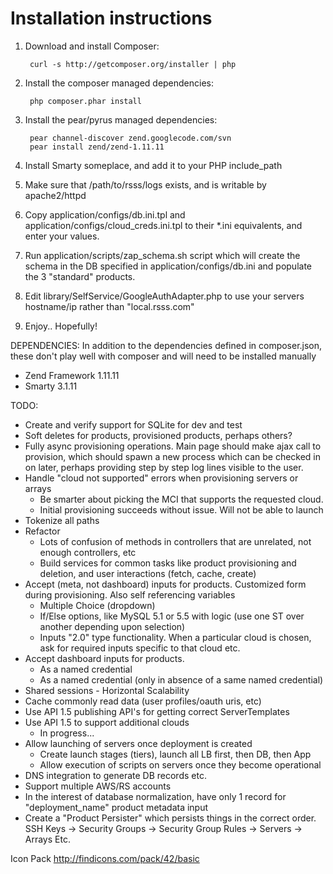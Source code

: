 # Installation instructions

1. Download and install Composer:

        curl -s http://getcomposer.org/installer | php

2. Install the composer managed dependencies:

        php composer.phar install

3. Install the pear/pyrus managed dependencies:

        pear channel-discover zend.googlecode.com/svn
        pear install zend/zend-1.11.11

4. Install Smarty someplace, and add it to your PHP include_path

5. Make sure that /path/to/rsss/logs exists, and is writable by apache2/httpd

6. Copy application/configs/db.ini.tpl and application/configs/cloud_creds.ini.tpl to their *.ini equivalents, and enter your values.

7. Run application/scripts/zap_schema.sh script which will create the schema in the DB specified in application/configs/db.ini and populate the 3 "standard" products.

8. Edit library/SelfService/GoogleAuthAdapter.php to use your servers hostname/ip rather than "local.rsss.com"

9. Enjoy.. Hopefully!

DEPENDENCIES:
In addition to the dependencies defined in composer.json, these don't play well with composer and will need to be installed manually

* Zend Framework 1.11.11
* Smarty 3.1.11

TODO:
* Create and verify support for SQLite for dev and test
* Soft deletes for products, provisioned products, perhaps others?
* Fully async provisioning operations. Main page should make ajax call to provision, which should spawn a new process which can be checked in on later, perhaps providing step by step log lines visible to the user.
* Handle "cloud not supported" errors when provisioning servers or arrays
  * Be smarter about picking the MCI that supports the requested cloud.
  * Initial provisioning succeeds without issue. Will not be able to launch
* Tokenize all paths
* Refactor
  * Lots of confusion of methods in controllers that are unrelated, not enough controllers, etc
  * Build services for common tasks like product provisioning and deletion, and user interactions (fetch, cache, create) 
* Accept (meta, not dashboard) inputs for products.  Customized form during provisioning.  Also self referencing variables
  * Multiple Choice (dropdown)
  * If/Else options, like MySQL 5.1 or 5.5 with logic (use one ST over another depending upon selection)
  * Inputs "2.0" type functionality.  When a particular cloud is chosen, ask for required inputs specific to that cloud etc.
* Accept dashboard inputs for products.
  * As a named credential
  * As a named credential (only in absence of a same named credential)
* Shared sessions - Horizontal Scalability
* Cache commonly read data (user profiles/oauth uris, etc)
* Use API 1.5 publishing API's for getting correct ServerTemplates
* Use API 1.5 to support additional clouds
  * In progress...
* Allow launching of servers once deployment is created
  * Create launch stages (tiers), launch all LB first, then DB, then App
  * Allow execution of scripts on servers once they become operational
* DNS integration to generate DB records etc.
* Support multiple AWS/RS accounts
* In the interest of database normalization, have only 1 record for "deployment_name" product metadata input
* Create a "Product Persister" which persists things in the correct order. SSH Keys -> Security Groups -> Security Group Rules -> Servers -> Arrays Etc.

Icon Pack
http://findicons.com/pack/42/basic